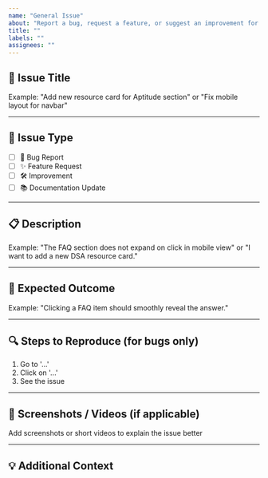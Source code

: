 ```yaml
---
name: "General Issue"
about: "Report a bug, request a feature, or suggest an improvement for Placement Resources."
title: ""
labels: ""
assignees: ""
---
```


## 📝 Issue Title
<!-- Write a short and clear title for your issue -->
Example: "Add new resource card for Aptitude section" or "Fix mobile layout for navbar" 

---

## 📌 Issue Type
<!-- Select the type of issue -->
- [ ] 🐞 Bug Report
- [ ] ✨ Feature Request
- [ ] 🛠 Improvement
- [ ] 📚 Documentation Update

---

## 📋 Description
<!-- Clearly describe the problem or suggestion -->
Example: "The FAQ section does not expand on click in mobile view" or "I want to add a new DSA resource card."

---

## 🎯 Expected Outcome
<!-- What should happen after the fix or feature is implemented? -->
Example: "Clicking a FAQ item should smoothly reveal the answer."

---

## 🔍 Steps to Reproduce (for bugs only)
1. Go to '...'
2. Click on '...'
3. See the issue

---

## 📸 Screenshots / Videos (if applicable)
Add screenshots or short videos to explain the issue better 

---

## 💡 Additional Context
<!-- Any extra information, references, or related issues -->
<!-- testing bug-fix -->